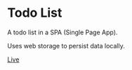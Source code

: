 # Todo List

A todo list in a SPA (Single Page App).

Uses web storage to persist data locally.

[Live](https://boruchzidell.github.io/todolist_web_storage)
